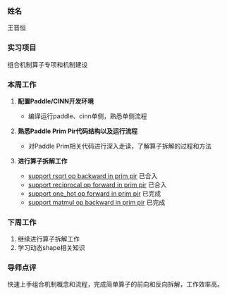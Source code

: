 ### 姓名
王晋恒

### 实习项目
组合机制算子专项和机制建设

### 本周工作

1. **配置Paddle/CINN开发环境**

	* 编译运行paddle、cinn单侧，熟悉单侧流程


2. **熟悉Paddle Prim Pir代码结构以及运行流程**

	* 对Paddle Prim相关代码进行深入走读，了解算子拆解的过程和方法

3. **进行算子拆解工作** 
    * [support rsqrt op backward in prim pir](https://github.com/PaddlePaddle/Paddle/pull/63339) 已合入
	* [support reciprocal op forward in prim pir](https://github.com/PaddlePaddle/Paddle/pull/63372) 已合入
	* [support one_hot op forward in prim pir](https://github.com/PaddlePaddle/Paddle/pull/63495) 已完成
	* [support matmul op backward in prim pir](https://github.com/PaddlePaddle/Paddle/pull/63682) 已完成


### 下周工作

1. 继续进行算子拆解工作
2. 学习动态shape相关知识

### 导师点评
快速上手组合机制概念和流程，完成简单算子的前向和反向拆解，工作效率高。
